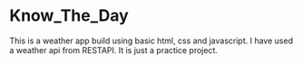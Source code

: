 # Know_The_Day
This is a weather app build using basic html, css and javascript. I have used a weather api from RESTAPI. It is just a practice project.
